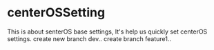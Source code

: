 # centerOSSetting

This is  about senterOS base  settings, It's help us quickly set centerOS settings.
create new branch dev..
create branch feature1..
